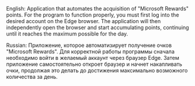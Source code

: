 English:
Application that automates the acquisition of "Microsoft Rewards" points. For the program to function properly, you must first log into the desired account on the Edge browser. The application will then independently open the browser and start accumulating points, continuing until it reaches the maximum possible for the day.

Russian:
Приложение, которое автоматизирует получение очков "Microsoft Rewards". Для корректной работы программы сначала необходимо войти в желаемый аккаунт через браузер Edge. Затем приложение самостоятельно откроет браузер и начнет накапливать очки, продолжая это делать до достижения максимально возможного количества за день.
